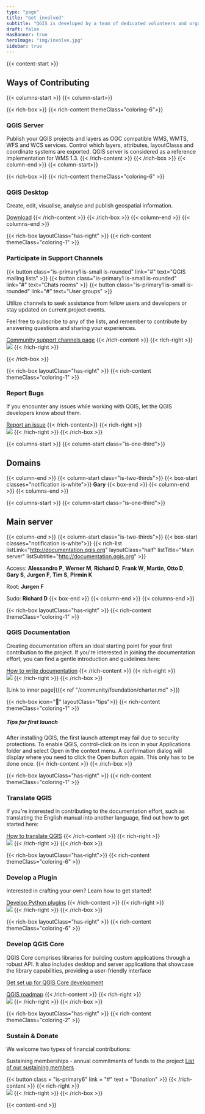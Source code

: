 ```yaml
---
type: "page"
title: "Get involved"
subtitle: "QGIS is developed by a team of dedicated volunteers and organizations. We aim to foster a welcoming community for people of all races, creeds, genders, and walks of life"
draft: false
HasBanner: true
heroImage: "img/involve.jpg"
sidebar: true
---
```

{{< content-start  >}}
## Ways of Contributing

{{< columns-start >}}
{{< column-start>}}

{{< rich-box >}}
{{< rich-content themeClass="coloring-6">}}
### QGIS Server

Publish your QGIS projects and layers as OGC compatible WMS, WMTS, WFS and WCS services. Control which layers, attributes, layoutClasss and coordinate systems are exported. QGIS server is considered as a reference implementation for WMS 1.3.
{{< /rich-content >}}
{{< /rich-box >}}
{{< column-end >}}
{{< column-start>}}

{{< rich-box >}}
{{< rich-content themeClass="coloring-6" >}}
### QGIS Desktop

Create, edit, visualise, analyse and publish geospatial information.

[Download](#)
{{< /rich-content >}}
{{< /rich-box >}}
{{< column-end >}}
{{< columns-end >}}

{{< rich-box layoutClass="has-right" >}}
{{< rich-content themeClass="coloring-1" >}}
### Participate in Support Channels
{{< button class="is-primary1 is-small is-rounded" link="#" text="QGIS mailing lists" >}} 
{{< button class="is-primary1 is-small is-rounded" link="#" text="Chats rooms" >}} 
{{< button class="is-primary1 is-small is-rounded" link="#" text="User groups" >}} 

Utilize channels to seek assistance from fellow users and developers or stay updated on current project events.

Feel free to subscribe to any of the lists, and remember to contribute by answering questions and sharing your experiences.

[Community support channels page](#)
{{< /rich-content >}}
{{< rich-right >}}  
![](/img/mappp.png)
{{< /rich-right >}}

{{< /rich-box >}}

{{< rich-box layoutClass="has-right" >}}
{{< rich-content themeClass="coloring-1" >}}
### Report Bugs

If you encounter any issues while working with QGIS, let the QGIS developers know about them.

[Report an issue](#)
{{< /rich-content>}}
{{< rich-right >}}  
![](/img/mappp.png)
{{< /rich-right >}}
{{< /rich-box >}}


{{< columns-start >}}
{{< column-start class="is-one-third">}}
## Domains
{{< column-end >}}
{{< column-start class="is-two-thirds">}}
{{< box-start  classes="notification is-white">}}
**Gary**
{{< box-end >}}
{{< column-end >}}
{{< columns-end >}}



{{< columns-start >}}
{{< column-start class="is-one-third">}}
## Main server
{{< column-end >}}
{{< column-start class="is-two-thirds">}}
{{< box-start  classes="notification is-white">}}
{{< rich-list listLink="http://documentation.qgis.org"  layoutClass="half" listTitle="Main server" listSubtitle="http://documentation.qgis.org" >}}

Access: **Alessandro P**, **Werner M**, **Richard D**, **Frank W**, **Martin**, **Otto D**, **Gary S**, **Jurgen F**, **Tim S**, **Pirmin K**

Root: **Jurgen F**

Sudo: **Richard D**
{{< box-end >}}
{{< column-end >}}
{{< columns-end >}}



{{< rich-box layoutClass="has-right" >}}
{{< rich-content themeClass="coloring-1" >}}
### QGIS Documentation

Creating documentation offers an ideal starting point for your first contribution to the project. If you're interested in joining the documentation effort, you can find a gentle introduction and guidelines here:

[How to write documentation](#)
{{< /rich-content >}}
{{< rich-right >}}  
![](/img/mappp.png)
{{< /rich-right >}}
{{< /rich-box >}}

[Link to inner page]({{< ref "/community/foundation/charter.md" >}}) 

{{< rich-box icon="💁" layoutClass="tips">}}
{{< rich-content themeClass="coloring-1" >}}
##### Tips for first launch
After installing QGIS, the first launch attempt may fail due to security protections. To enable QGIS, control-click on its icon in your Applications folder and select Open in the context menu. A confirmation dialog will display where you need to click the Open button again. This only has to be done once.
{{< /rich-content >}}
{{< /rich-box >}}

{{< rich-box layoutClass="has-right" >}}
{{< rich-content themeClass="coloring-1" >}}
### Translate QGIS

If you're interested in contributing to the documentation effort, such as translating the English manual into another language, find out how to get started here:

[How to translate QGIS](#)
{{< /rich-content >}}
{{< rich-right >}}  
![](/img/mappp.png)
{{< /rich-right >}}
{{< /rich-box >}}

{{< rich-box layoutClass="has-right">}}
{{< rich-content themeClass="coloring-6" >}}
### Develop a Plugin

Interested in crafting your own? Learn how to get started!

[Develop Python plugins](#)
{{< /rich-content >}}
{{< rich-right >}}  
![](/img/mappp.png)
{{< /rich-right >}}
{{< /rich-box >}}

{{< rich-box layoutClass="has-right" >}}
{{< rich-content themeClass="coloring-6" >}}
### Develop QGIS Core

QGIS Core comprises libraries for building custom applications through a robust API. It also includes desktop and server applications that showcase the library capabilities, providing a user-friendly interface

[Get set up for QGIS Core development](#)

[QGIS roadmap](#)
{{< /rich-content >}}
{{< rich-right >}}  
![](/img/mappp.png)
{{< /rich-right >}}
{{< /rich-box >}}

{{< rich-box layoutClass="has-right" >}}
{{< rich-content themeClass="coloring-2" >}}
### Sustain & Donate

We welcome two types of financial contributions:

Sustaining memberships - annual commitments of funds to the project 
[List of our sustaining members](#)

{{< button class = "is-primary6" link = "#" text = "Donation" >}} 
{{< /rich-content >}}
{{< rich-right >}}  
![](/img/mappp.png)
{{< /rich-right >}}
{{< /rich-box >}}


{{< content-end >}}